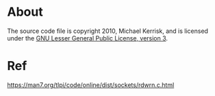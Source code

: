 # About
The source code file is copyright 2010, Michael Kerrisk, and is licensed under the [GNU Lesser General Public License, version 3](https://www.gnu.org/licenses/lgpl-3.0.html).

# Ref

https://man7.org/tlpi/code/online/dist/sockets/rdwrn.c.html